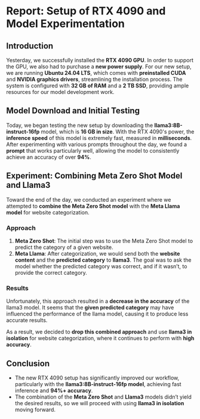 # Report: Setup of RTX 4090 and Model Experimentation

## Introduction

Yesterday, we successfully installed the **RTX 4090 GPU**. In order to support the GPU, we also had to purchase a **new power supply**. For our new setup, we are running **Ubuntu 24.04 LTS**, which comes with **preinstalled CUDA** and **NVIDIA graphics drivers**, streamlining the installation process. The system is configured with **32 GB of RAM** and a **2 TB SSD**, providing ample resources for our model development work.

## Model Download and Initial Testing

Today, we began testing the new setup by downloading the **llama3:8B-instruct-16fp** model, which is **16 GB in size**. With the RTX 4090's power, the **inference speed** of this model is extremely fast, measured in **milliseconds**. After experimenting with various prompts throughout the day, we found a **prompt** that works particularly well, allowing the model to consistently achieve an accuracy of over **94%**.

## Experiment: Combining Meta Zero Shot Model and Llama3

Toward the end of the day, we conducted an experiment where we attempted to **combine the Meta Zero Shot model** with the **Meta Llama model** for website categorization.

### Approach
1. **Meta Zero Shot**: The initial step was to use the Meta Zero Shot model to predict the category of a given website.
2. **Meta Llama**: After categorization, we would send both the **website content** and the **predicted category** to **llama3**. The goal was to ask the model whether the predicted category was correct, and if it wasn’t, to provide the correct category.

### Results
Unfortunately, this approach resulted in a **decrease in the accuracy** of the llama3 model. It seems that the **given predicted category** may have influenced the performance of the llama model, causing it to produce less accurate results. 

As a result, we decided to **drop this combined approach** and use **llama3 in isolation** for website categorization, where it continues to perform with **high accuracy**.

## Conclusion

- The new RTX 4090 setup has significantly improved our workflow, particularly with the **llama3:8B-instruct-16fp model**, achieving fast inference and **94%+ accuracy**.
- The combination of the **Meta Zero Shot** and **Llama3** models didn’t yield the desired results, so we will proceed with using **llama3 in isolation** moving forward.

